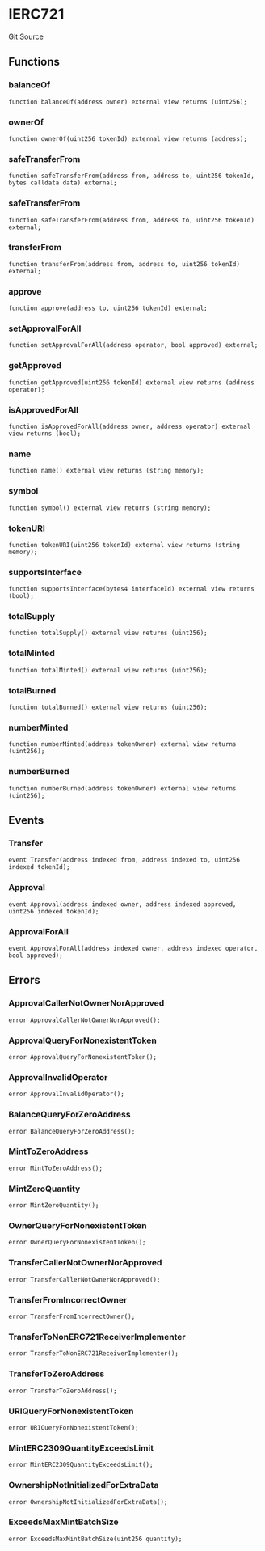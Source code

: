 # IERC721
[Git Source](https://github.com/0xStation/0xrails/blob/7b2d3363f0d5023623fd16114b60a38cf52ce246/src/cores/ERC721/interface/IERC721.sol)


## Functions
### balanceOf


```solidity
function balanceOf(address owner) external view returns (uint256);
```

### ownerOf


```solidity
function ownerOf(uint256 tokenId) external view returns (address);
```

### safeTransferFrom


```solidity
function safeTransferFrom(address from, address to, uint256 tokenId, bytes calldata data) external;
```

### safeTransferFrom


```solidity
function safeTransferFrom(address from, address to, uint256 tokenId) external;
```

### transferFrom


```solidity
function transferFrom(address from, address to, uint256 tokenId) external;
```

### approve


```solidity
function approve(address to, uint256 tokenId) external;
```

### setApprovalForAll


```solidity
function setApprovalForAll(address operator, bool approved) external;
```

### getApproved


```solidity
function getApproved(uint256 tokenId) external view returns (address operator);
```

### isApprovedForAll


```solidity
function isApprovedForAll(address owner, address operator) external view returns (bool);
```

### name


```solidity
function name() external view returns (string memory);
```

### symbol


```solidity
function symbol() external view returns (string memory);
```

### tokenURI


```solidity
function tokenURI(uint256 tokenId) external view returns (string memory);
```

### supportsInterface


```solidity
function supportsInterface(bytes4 interfaceId) external view returns (bool);
```

### totalSupply


```solidity
function totalSupply() external view returns (uint256);
```

### totalMinted


```solidity
function totalMinted() external view returns (uint256);
```

### totalBurned


```solidity
function totalBurned() external view returns (uint256);
```

### numberMinted


```solidity
function numberMinted(address tokenOwner) external view returns (uint256);
```

### numberBurned


```solidity
function numberBurned(address tokenOwner) external view returns (uint256);
```

## Events
### Transfer

```solidity
event Transfer(address indexed from, address indexed to, uint256 indexed tokenId);
```

### Approval

```solidity
event Approval(address indexed owner, address indexed approved, uint256 indexed tokenId);
```

### ApprovalForAll

```solidity
event ApprovalForAll(address indexed owner, address indexed operator, bool approved);
```

## Errors
### ApprovalCallerNotOwnerNorApproved

```solidity
error ApprovalCallerNotOwnerNorApproved();
```

### ApprovalQueryForNonexistentToken

```solidity
error ApprovalQueryForNonexistentToken();
```

### ApprovalInvalidOperator

```solidity
error ApprovalInvalidOperator();
```

### BalanceQueryForZeroAddress

```solidity
error BalanceQueryForZeroAddress();
```

### MintToZeroAddress

```solidity
error MintToZeroAddress();
```

### MintZeroQuantity

```solidity
error MintZeroQuantity();
```

### OwnerQueryForNonexistentToken

```solidity
error OwnerQueryForNonexistentToken();
```

### TransferCallerNotOwnerNorApproved

```solidity
error TransferCallerNotOwnerNorApproved();
```

### TransferFromIncorrectOwner

```solidity
error TransferFromIncorrectOwner();
```

### TransferToNonERC721ReceiverImplementer

```solidity
error TransferToNonERC721ReceiverImplementer();
```

### TransferToZeroAddress

```solidity
error TransferToZeroAddress();
```

### URIQueryForNonexistentToken

```solidity
error URIQueryForNonexistentToken();
```

### MintERC2309QuantityExceedsLimit

```solidity
error MintERC2309QuantityExceedsLimit();
```

### OwnershipNotInitializedForExtraData

```solidity
error OwnershipNotInitializedForExtraData();
```

### ExceedsMaxMintBatchSize

```solidity
error ExceedsMaxMintBatchSize(uint256 quantity);
```

